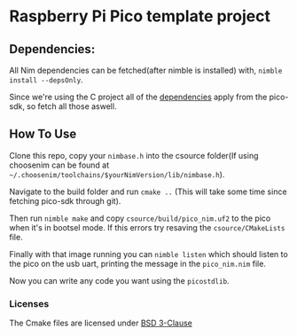 # Raspberry Pi Pico template project
## Dependencies:

All Nim dependencies can be fetched(after nimble is installed) with, `nimble install --depsOnly`.

Since we're using the C project all of the [dependencies](https://github.com/raspberrypi/pico-sdk#quick-start-your-own-project) apply from the pico-sdk, so fetch all those aswell.


## How To Use
Clone this repo, copy your `nimbase.h` into the csource folder(If using choosenim can be found at `~/.choosenim/toolchains/$yourNimVersion/lib/nimbase.h`).

Navigate to the build folder and run `cmake ..` (This will take some time since fetching pico-sdk through git).

Then run `nimble make` and copy `csource/build/pico_nim.uf2` to the pico when it's in bootsel mode.
If this errors try resaving the `csource/CMakeLists` file.

Finally with that image running you can `nimble listen` which should listen to the pico on the usb uart, printing the message in the `pico_nim.nim` file.

Now you can write any code you want using the `picostdlib`.

### Licenses
The Cmake files are licensed under [BSD 3-Clause](https://github.com/raspberrypi/pico-sdk/blob/master/LICENSE.TXT)